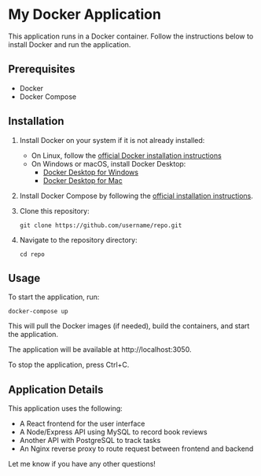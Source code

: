 # My Docker Application 

This application runs in a Docker container. Follow the instructions below to install Docker and run the application.

## Prerequisites

- Docker
- Docker Compose

## Installation 

1. Install Docker on your system if it is not already installed:

   - On Linux, follow the [official Docker installation instructions](https://docs.docker.com/engine/install/)
   - On Windows or macOS, install Docker Desktop:  
     - [Docker Desktop for Windows](https://docs.docker.com/docker-for-windows/install/)
     - [Docker Desktop for Mac](https://docs.docker.com/docker-for-mac/install/)

2. Install Docker Compose by following the [official installation instructions](https://docs.docker.com/compose/install/).

3. Clone this repository:
   ```
   git clone https://github.com/username/repo.git
    ```
4. Navigate to the repository directory:
   ```
   cd repo
    ```

## Usage  

To start the application, run:
   ```
   docker-compose up
  ```
This will pull the Docker images (if needed), build the containers, and start the application.  

The application will be available at http://localhost:3050.

To stop the application, press Ctrl+C.

## Application Details

This application uses the following:

- A React frontend for the user interface
- A Node/Express API using MySQL to record book reviews
- Another API with PostgreSQL to track tasks
- An Nginx reverse proxy to route request between frontend and backend

Let me know if you have any other questions!
